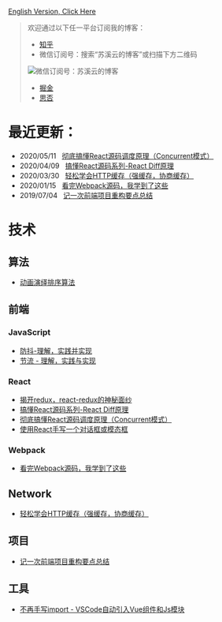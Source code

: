 [English Version, Click Here](https://github.com/Terry-Su/blogs)
> 欢迎通过以下任一平台订阅我的博客：
> * [知乎](https://zhuanlan.zhihu.com/su-xi-yun)
> * 微信订阅号：搜索“苏溪云的博客”或扫描下方二维码 
>
>![微信订阅号：苏溪云的博客](https://user-images.githubusercontent.com/23733477/77869172-2459f400-7270-11ea-8a84-d5d63a426c19.png)
> 
> * [掘金](https://juejin.im/user/5ba30d54f265da0aec2255ca/posts)
> * [思否](https://segmentfault.com/u/terry_su/articles)
# 最近更新：
* 2020/05/11 &nbsp; [彻底搞懂React源码调度原理（Concurrent模式）](https://terry-su.github.io/cn/undestand-react-scheduling-mechanism-from-source-code-concurrent-mode)
* 2020/04/09 &nbsp; [搞懂React源码系列-React Diff原理](https://terry-su.github.io/cn/understand-react-diff-algorithm-from-source-codes)
* 2020/03/30 &nbsp; [轻松学会HTTP缓存（强缓存，协商缓存）](https://terry-su.github.io/cn/http-cache)
* 2020/01/15 &nbsp; [看完Webpack源码，我学到了这些](https://terry-su.github.io/cn/the-tour-of-travelling-webpack-internals)
* 2019/07/04 &nbsp; [记一次前端项目重构要点总结](https://terry-su.github.io/cn/summary-of-refactoring-project)
# 技术
## 算法
* [动画演绎排序算法](https://terry-su.github.io/cn/demonstrate-sorting-algorithms-using-animated-demos)
## 前端
### JavaScript
* [防抖-理解，实践并实现](https://terry-su.github.io/cn/understand-and-make-the-debounce)
* [节流 - 理解，实践与实现](https://terry-su.github.io/cn/understand-and-make-the-throttle)
### React
* [揭开redux，react-redux的神秘面纱](https://terry-su.github.io/cn/reveal-redux-react-redux-mask)
* [搞懂React源码系列-React Diff原理](https://terry-su.github.io/cn/understand-react-diff-algorithm-from-source-codes)
* [彻底搞懂React源码调度原理（Concurrent模式）](https://terry-su.github.io/cn/undestand-react-scheduling-mechanism-from-source-code-concurrent-mode)
* [使用React手写一个对话框或模态框](https://terry-su.github.io/cn/write-a-modal-or-dialog-using-react)
### Webpack
* [看完Webpack源码，我学到了这些](https://terry-su.github.io/cn/the-tour-of-travelling-webpack-internals)
## Network
* [轻松学会HTTP缓存（强缓存，协商缓存）](https://terry-su.github.io/cn/http-cache)
## 项目
* [记一次前端项目重构要点总结](https://terry-su.github.io/cn/summary-of-refactoring-project)
## 工具
* [不再手写import - VSCode自动引入Vue组件和Js模块](https://terry-su.github.io/cn/vscode-auto-import-vue-components-and-js-modules)

